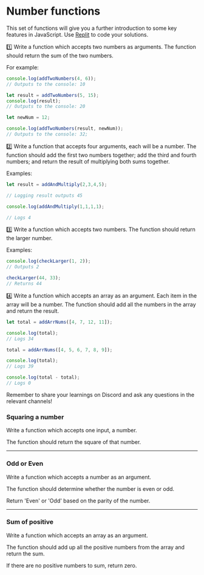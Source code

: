 # Number functions

This set of functions will give you a further introduction to some key features in JavaScript. Use [Replit](https://replit.com) to code your solutions.

:one: Write a function which accepts two numbers as arguments. The function should return the sum of the two numbers.

For example:

```js
console.log(addTwoNumbers(4, 6));
// Outputs to the console: 10

let result = addTwoNumbers(5, 15);
console.log(result);
// Outputs to the console: 20

let newNum = 12;

console.log(addTwoNumbers(result, newNum));
// Outputs to the console: 32;
```

:two: Write a function that accepts four arguments, each will be a number. The function should add the first two numbers together; add the third and fourth numbers; and return the result of multiplying both sums together.

Examples:

```js
let result = addAndMultiply(2,3,4,5);

// Logging result outputs 45

console.log(addAndMultiply(1,1,1,1);

// Logs 4
```

:three: Write a function which accepts two numbers. The function should return the larger number.

Examples:

```js
console.log(checkLarger(1, 2));
// Outputs 2

checkLarger(44, 33);
// Returns 44
```

:four: Write a function which accepts an array as an argument. Each item in the array will be a number. The function should add all the numbers in the array and return the result.

```js
let total = addArrNums([4, 7, 12, 11]);

console.log(total);
// Logs 34

total = addArrNums([4, 5, 6, 7, 8, 9]);

console.log(total);
// Logs 39

console.log(total - total);
// Logs 0
```

Remember to share your learnings on Discord and ask any questions in the relevant channels!

### Squaring a number

Write a function which accepts one input, a number.

The function should return the square of that number.

---

### Odd or Even

Write a function which accepts a number as an argument.

The function should determine whether the number is even or odd.

Return 'Even' or 'Odd' based on the parity of the number.

---

### Sum of positive

Write a function which accepts an array as an argument.

The function should add up all the positive numbers from the array and return the sum.

If there are no positive numbers to sum, return zero.
